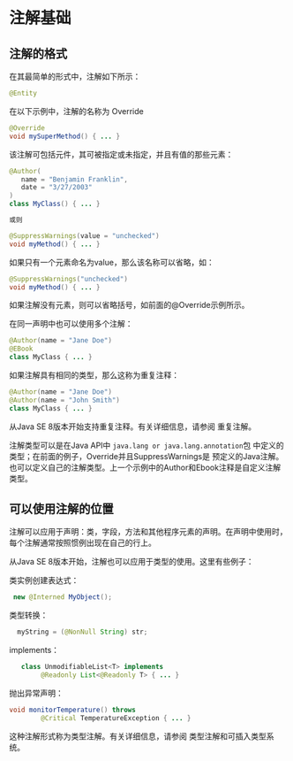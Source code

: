 # 注解基础

## 注解的格式

在其最简单的形式中，注解如下所示：

```java
@Entity
```

在以下示例中，注解的名称为 Override

```java
@Override
void mySuperMethod() { ... }
```

该注解可包括元件，其可被指定或未指定，并且有值的那些元素：

```java
@Author(
   name = "Benjamin Franklin",
   date = "3/27/2003"
)
class MyClass() { ... }

或则

@SuppressWarnings(value = "unchecked")
void myMethod() { ... }
```

如果只有一个元素命名为value，那么该名称可以省略，如：

```java
@SuppressWarnings("unchecked")
void myMethod() { ... }
```

如果注解没有元素，则可以省略括号，如前面的@Override示例所示。

在同一声明中也可以使用多个注解：

```java
@Author(name = "Jane Doe")
@EBook
class MyClass { ... }
```

如果注解具有相同的类型，那么这称为重复注释：

```java
@Author(name = "Jane Doe")
@Author(name = "John Smith")
class MyClass { ... }
```

从Java SE 8版本开始支持重复注释。有关详细信息，请参阅 重复注解。

注解类型可以是在Java API中 `java.lang or java.lang.annotation`包 中定义的类型；在前面的例子，Override并且SuppressWarnings是 预定义的Java注解。也可以定义自己的注解类型。上一个示例中的Author和Ebook注释是自定义注解类型。


## 可以使用注解的位置

注解可以应用于声明：类，字段，方法和其他程序元素的声明。在声明中使用时，每个注解通常按照惯例出现在自己的行上。

从Java SE 8版本开始，注解也可以应用于类型的使用。这里有些例子：

类实例创建表达式：
```java
 new @Interned MyObject();
```
类型转换：
```java
  myString = (@NonNull String) str;
```
implements：
```java
   class UnmodifiableList<T> implements
        @Readonly List<@Readonly T> { ... }
```
抛出异常声明：
```java
void monitorTemperature() throws
        @Critical TemperatureException { ... }
```

这种注解形式称为类型注解。有关详细信息，请参阅 类型注解和可插入类型系统。
